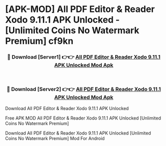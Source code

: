 # [APK-MOD] All PDF Editor & Reader Xodo 9.11.1 APK Unlocked - [Unlimited Coins No Watermark Premium] cf9kn



<div align="center">
<h3>🔴 Download [Server1] 👉👉 <a href="https://momento.my/?title=All_PDF_Editor_&_Reader_Xodo_9.11.1_APK_Unlocked">All PDF Editor & Reader Xodo 9.11.1 APK Unlocked Mod Apk</a></h3><br>

<h3>🔴 Download [Server2] 👉👉 <a href="https://momento.my/?title=All_PDF_Editor_&_Reader_Xodo_9.11.1_APK_Unlocked">All PDF Editor & Reader Xodo 9.11.1 APK Unlocked Mod Apk</a></h3>
</div>



Download All PDF Editor & Reader Xodo 9.11.1 APK Unlocked 

Free APK MOD All PDF Editor & Reader Xodo 9.11.1 APK Unlocked [Unlimited Coins No Watermark Premium]

Download All PDF Editor & Reader Xodo 9.11.1 APK Unlocked [Unlimited Coins No Watermark Premium] Mod For Android

